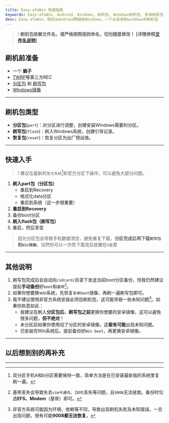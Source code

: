 ```yaml
---
title: Easy-aToWin 快速指南
keywords: Easy-aToWin, Android, Windows, 刷机包, Windows刷机包, 安卓刷机包,  Windows11, Windows10, Windows 11 arm, Windows 10 arm, 安卓刷Windows, 小米刷Windows, 一加刷Windows, 红米刷Windows, 亦魔
desc: Easy-aToWin，轻松从Android跨越到Windows，一个从安卓到windows的刷机包
---
```

>! **刷机包依赖文件名，请严格按照规则命名，切勿随意修改！**   **\[**详情参照[文件名说明](fileName.md)**\]**

## 刷机前准备
+ 一个 **脑子**
+ [TWRP](https://twrp.me/Devices/)等第三方REC
+ [分区包](./download/) 和 [刷写包](./download/)
+ [WIndows镜像](./download/win.md)
---

## 刷机包类型
+ **分区包**(`part`)：对分区进行调整，创建安装Windows需要的分区。
+ **刷写包**(`flash`)：刷入Windows系统，创建引导记录。
+ **恢复包**(`reset`)：恢复分区为出厂预设值。
---

## 快速入手
>! 建议在最新的`官方系统`[^系统]和官方分区下操作，可以避免大部分问题。
1. **刷入part包（分区包）**
   - 重启到Recovery
   - 格式化data分区
   - 重启到系统（这一步很重要）
2. **重启到Recovery**
3. 备份boot分区
4. **刷入flash包（刷写包）**
5. 重启，然后享受
> 因为分区包会导致手机数据清空，避免重复下载，**分区完成后再下载`刷写包`和`Win镜像`**。当然你可以一次性下载完后放置在`U盘`里
---

## 其他说明
1. 刷写包完成后会自动向`/sdcard/`目录下发送当前boot分区备份，但我仍然建议提前**手动备份**好`boot`和`基带`[^基带]。  
2. 如果你想要换win系统，先恢复`安卓boot`镜像，再刷一遍刷写包即可。  
3. 我不建议使用非官方系统安装此项目刷机包，这可能导致一些未知问题[^问题]。如果你执意如此：
    + 我建议在刷入**分区包后、刷写包之前**更换你想要的安卓镜像，这可以避免很多问题，**但不绝对**！
    + 未分区前如果你使用动了分区的安卓镜像，这**极有可能**出现未知问题。
    + 已安装完Win系统后，提前备份好`Win boot`，再更换安卓镜像。
---
## 以后想到别的再补充
---
[^系统]:双分区手机A和b分区需要保持一致，简单方法是在已安装最新版的系统里复刷一遍。
[^基带]:基带丢失会导致失去`sim卡通讯`、`IEMI`丢失等问题，且`9008`无法拯救。备份时勾选**EFS、Modem**（基带）即可。
[^问题]:非官方系统可能因为环境、依赖等不同，导致出现刷机失败及未知错误。一旦出现问题，很有可能**9008都无法恢复**。